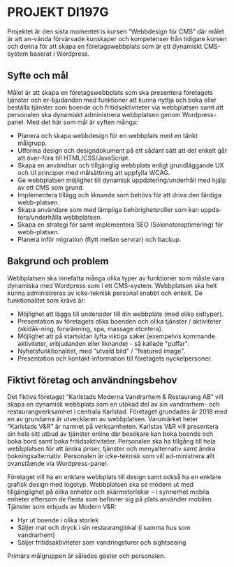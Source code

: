 # PROJEKT DI197G

Projektet är den sista momentet is kursen ”Webbdesign för CMS” där målet är att an-vända förvärvade kunskaper och kompetenser från tidigare kursen och denna för att skapa en företagswebbplats som är ett dynamiskt CMS-system baserat i Wordpress.

##	Syfte och mål
Målet är att skapa en företagswebbplats som ska presentera företagets tjänster och er-bjudanden med funktioner att kunna nyttja och boka eller beställa tjänster som boende och fritidsaktiviteter via webbplatsen samt att personalen ska dynamiskt administrera webbplatsen genom Wordpress-panel. Med det här som mål är syften många:

* Planera och skapa webbdesign för en webbplats med en tänkt målgrupp.
* Utforma design och designdokument på ett sådant sätt att det enkelt går att över-föra till HTML/CSS/JavaScript.
* Skapa en användbar och tillgänglig webbplats enligt grundläggande UX och UI principer med målsättning att uppfylla WCAG.
* Ge webbplatsen möjlighet till dynamisk uppdatering/underhåll med hjälp av ett CMS som grund.
* Implementera tillägg och liknande som behövs för att driva den färdiga webb-platsen.
* Skapa användare som med lämpliga behörighetsroller som kan uppda-tera/underhålla webbplatsen.
* Skapa en strategi för samt implementera SEO (Sökmotoroptimering) för webb-platsen.
* Planera inför migration (flytt mellan servrar) och backup.

##	Bakgrund och problem
Webbplatsen ska innefatta många olika typer av funktioner som måste vara dynamiska med Wordpress som i ett CMS-system. Webbplatsen ska helt kunna administreras av icke-teknisk personal snabbt och enkelt. De funktionalitet som krävs är:

* Möjlighet att lägga till undersidor till din webbplats (med olika sidtyper).
* Presentation av företagets olika boenden och olika tjänster / aktiviteter (skidåk-ning, forsränning, spa, massage etcetera).
* Möjlighet att på startsidan lyfta viktiga saker (exempelvis kommande aktiviteter, erbjudanden eller liknande) - så kallade "puffar".
* Nyhetsfunktionalitet, med "utvald bild" / "featured image".
* Presentation och kontakt-information till företagets nyckelpersoner.

## Fiktivt företag och användningsbehov
Det fiktiva företaget ”Karlstads Moderna Vandrarhem & Restaurang AB” vill skapa en dynamisk webbplats som en utökad del av sin vandrarhem- och restaurangverksamhet i centrala Karlstad. Företaget grundades år 2018 med en av grundarna är utvecklaren av webbplatsen. Varumärket heter ”Karlstads V&R” är namnet på verksamheten.
Karlstas V&R vill presentera sin hela sitt utbud av tjänster online där besökare kan boka boende och boka bord samt boka fritidsaktiviteter. Personalen ska ha tillgång till hela webbplatsen för att ändra priser, tjänster och menyalternativ samt ändra bokningsalternativ. Personalen är icke-teknisk som vill ad-ministrera allt ovanstående via Wordpress-panel. 

Företaget vill ha en enklare webbplats till design samt också ha en enklare grafisk design med logotyp. Webbplatsen ska se modern ut med tillgänglighet på olika enheter och skärmstorlekar – i synnerhet mobila enheter eftersom de flesta som befinner sig på plats använder mobilen.
Tjänster som erbjuds av Modern V&R:
* Hyr ut boende i olika storlek
* Säljer mat och dryck i sin restauranglokal (i samma hus som vandrarhem)
* Säljer fritidsaktiviteter som vandringsturer och sightseeing

Primära målgruppen är således gäster och personalen.